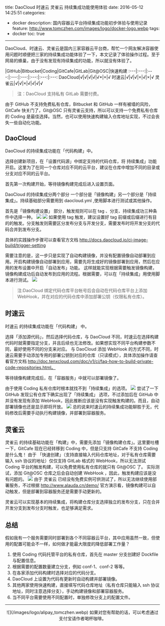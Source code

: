 title: DaoCloud 时速云 灵雀云 持续集成功能使用体验
date: 2016-05-12 14:25:51
categories:
  - docker
description: 国内容器云平台持续集成功能初步体验与使用记录
feature: http://www.tomczhen.com/images/logo/docker-logo.webp
tags:
  - docker
toc: true
---
DaoCloud、时速云、灵雀云是国内三家容器云平台商，帮忙一个网友解决容器使用问题时顺便把三家的持续集成功能体验了一下，本文记录了体验操作过程。至于网易的蜂巢，由于没有发现有持续集成的功能，所以就没有体验了。

<!-- more -->

|GitHub|Bitbucket|Coding|GitCafe|GitLab|Git@OSC|快速构建
:---|:---:|:---:|:---:|:---:|:---:|:---:|:---:
DaoCloud|√|√|√|√|√*|×|√
时速云|√|√|√|×|√|×|√
灵雀云|√|√|×|√|√|√|√

>注：DaoCloud 支持私有 GitLab 需要付费。

由于 GitHub 不支持免费私有仓库，Bitbucket 和 GitHub 一样有被墙的风险，GitCafe 快关门了，Git@OSC 只有灵雀云支持，所以可以支持一个免费私有仓库的 Coding 是最佳选择。当然，也可以使用快速构建输入仓库地址实现，不过会丧失一些自动化功能。

<h2 id="daocloud">DaoCloud</h2>

DaoCloud 的持续集成功能在「代码构建」中。

选择创建新项目，在「设置代码源」中绑定支持的代码仓库，将 持续集成」功能开启。这里为了在同一个仓库对应不同的云平台，建议在仓库中增加不同的目录或分支对应不同的云平台。

首先第一次构建开始，等待镜像构建完成后进入设置页面。

DaoCloud 的持续集成分两个部分 一个部分是「镜像构建」另一个部分是「持续集成」。持续基础部分需要用到 daocloud.yml ,使用脚本进行测试或其他操作。

首先是「镜像构建设置」 部分，触发规则可以在 tag 、分支、持续集成功三种条件中选择一种。
![](http://pic.tomczhen.com/daocloud-01.png)
![](http://pic.tomczhen.com/daocloud-02.png)
如果使用 tag 触发，建议设置好 tag 前缀或后缀进行有目的的触发。分支触发则需要区分发布分支与开发分支，需要发布时将开发分支的代码合并到发布分支。

具体的实践操作步骤可以查看官方文档 http://docs.daocloud.io/ci-image-build/trigger-setting

需要注意的是，这一步只是实现了自动构建镜像，并没有配置镜像自动部署到应用。开启构建镜像自动部署到应用，需要先将生成好的镜像部署到应用，然后在应用的发布设置中开启「自动发布」功能。
这样就能实现根据需要触发镜像构建，镜像构建成功后自动发布到应用的流程。根据需要，可以在「持续集成」用使用脚本进行测试。
![](http://pic.tomczhen.com/daocloud-03.png)
>注:DaoCloud 绑定代码仓库平台帐号后会自动在代码仓库平台上添加 WebHook，并在对应的代码仓库中添加部署公钥（仅限私有仓库）。 

<h2 id="tenxcloud">时速云</h2>

时速云 的持续集成功能在「代码构建」 中。

选择「添加源代码」，然后选择代码仓库，与 DaoCloud 不同，时速云在选择构建代码时就需要指定分支，并且后续也无法修改。如果想实现不同平台构建参数不同，最好使用不同的分支来对应。
与 DaoCloud 添加 WebHook 的方式不同，时速云需要手动添加专用的部署公钥到对应的仓库（只读模式），具体添加操作请查看官方文档 http://doc.tenxcloud.com/doc/v1/ci/faq-how-to-build-private-code-repositories.html。

等待镜像构建完成后，在「容器服务」中就可以部署镜像了。

由于使用 Coding 私有仓库时根本就找不到「持续集成」的选项。
![](http://pic.tomczhen.com/tenxcloud-01.png)
尝试了一下 GitHub 发现公有仓库下确实出现了「持续集成」 选项，不过添加后在 GitHub 中并没有发现有添加 WebHook，因此推断应该是没有实现触发构建的。而且，自动部署镜像也还是显示即将开放。
![](http://pic.tomczhen.com/tenxcloud-02.png)
总的说来时速云的持续集成功能聊胜于无，代码修改后需要手动执行构建镜像，并部署到容器服务。

<h2 id="alauda">灵雀云</h2>

灵雀云 的持续基础功能在「构建」中，需要先添加「镜像构建仓库」。这里要吐槽一下，GitCafe 现在已经转移到 Coding 中，但是只支持 GitCafe 不支持 Coding 是什么鬼！
由于 「快速创建」（支持直接输入代码仓库地址，对于私有仓库需要输入 ssh 协议的地址）仅仅支持 GitLab 格式的 WebHook，所以无法测试 Coding 平台的触发构建，可以免费使用私有仓库的就只有 Git@OSC 了。
实际测试，添加 Git@OSC 仓库之后会自动创建 WebHook ，因此，触发构建应该是没有问题的。
![](http://pic.tomczhen.com/alauda-01.png)
由于 灵雀云 已经没有免费实例可供测试了，所以无法继续使用部署服务，不过根据 http://www.alauda.cn/demo/ 官方演示看，镜像构建可以自动触发，但是部署到容器服务还是需要手动更新的。

灵雀云可以实现基本的持续集成，将构建仓库分支选择独立的发布分支，只在合并开发分支到发布分支时触发，也足够满足需求。

<h2 id="result">总结</h2>

假如我有一个服务需要同时部署到各个不同容器云平台，其中应用虽然一致，但使用的配置可能会不一样，如何做才能最大限度的降低部署工作量？

1. 使用 Coding 代码托管平台的私有仓库，首先在 master 分支创建好 Dockfile 与配置信息。
1. 根据需要的配置数量建立分支，例如 conf-1、conf-2 等等。
1. 在各家添加代码构建时选择对应的代码分支。
1. DaoCloud 上设置为代码有更新时自动构建并部署镜像。
1. 其他两家使用快速构建，直接填写代码仓库地址（私有仓库只能输入 ssh 协议地址，同时注意选择分支），手动构建镜像和部署容器服务。
1. 当不同平台需要使用不同配置时，单独修改分支上的配置文件。

---

<div align="center">
![](/images/logo/alipay_tomczhen.webp)  
如果对您有帮助的话，可以考虑通过支付宝请作者喝杯咖啡。
</div>

